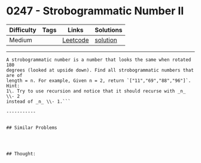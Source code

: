 # 0247 - Strobogrammatic Number II

Difficulty  | Tags | Links | Solutions
----------- | ---- | ----- | -----
Medium |  | [Leetcode](https://leetcode.com/problems/strobogrammatic-number-ii) | [solution](https://leetcode.com/problems/strobogrammatic-number-ii/solution/)


-----------

```
A strobogrammatic number is a number that looks the same when rotated 180
degrees (looked at upside down). Find all strobogrammatic numbers that are of
length = n. For example, Given n = 2, return `["11","69","88","96"]`. Hint:
1\. Try to use recursion and notice that it should recurse with _n_ \\- 2
instead of _n_ \\- 1.```

-----------


## Similar Problems




## Thought:
